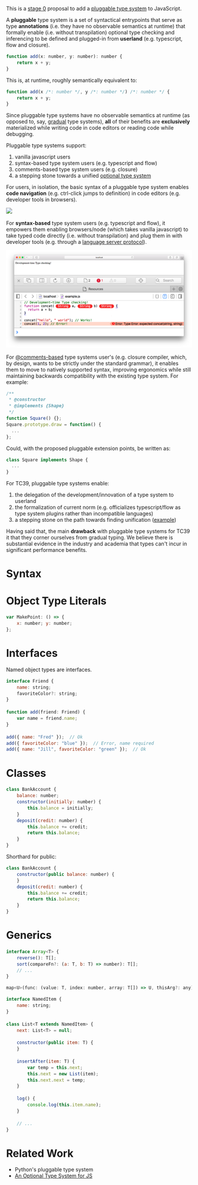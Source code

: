 This is a [stage 0](https://tc39.github.io/process-document/) proposal to add a [pluggable type system](http://bracha.org/pluggableTypesPosition.pdf) to JavaScript.

A **pluggable** type system is a set of syntactical entrypoints that serve as type **annotations** (i.e. they have no observable semantics at runtime) that formally enable (i.e. without transpilation) optional type checking and inferencing to be defined and plugged-in from **userland** (e.g. typescript, flow and closure).

```javascript
function add(x: number, y: number): number {
    return x + y;
}
```

This is, at runtime, roughly semantically equivalent to:

```javascript
function add(x /*: number */, y /*: number */) /*: number */ {
    return x + y;
}
```

Since pluggable type systems have no observable semantics at runtime (as opposed to, say, [gradual](http://code.sgo.to/proposal-optional-types/FAQ.html#sound-gradual-typing) type systems), **all** of their benefits are **exclusively** materialized while writing code in code editors or reading code while debugging.

Pluggable type systems support:

1. vanilla javascript users
1. syntax-based type system users (e.g. typescript and flow)
1. comments-based type system users (e.g. closure)
1. a stepping stone towards a unified [optional type system](https://github.com/samuelgoto/proposal-optional-types)

For users, in isolation, the basic syntax of a pluggable type system enables **code navigation** (e.g. ctrl-click jumps to definition) in code editors (e.g. developer tools in browsers).

![](https://code.visualstudio.com/assets/docs/editor/editingevolved/ctrlhover.png)

For **syntax-based** type system users (e.g. typescript and flow), it empowers them enabling browsers/node (which takes vanilla javascript) to take typed code directly (i.e. without transpilation) and plug them in with developer tools (e.g. through a [language server protocol](https://github.com/Microsoft/language-server-protocol)).

![type checking](browser.png)

For [@comments-based](http://usejsdoc.org/) type systems user's (e.g. closure compiler, which, by design, wants to be strictly under the standard grammar), it enables them to move to natively supported syntax, improving ergonomics while still maintaining backwards compatibility with the existing type system. For example:

```javascript
/**
 * @constructor
 * @implements {Shape}
 */
function Square() {};
Square.prototype.draw = function() {
  ...
};
```

Could, with the proposed pluggable extension points, be written as:

```javascript
class Square implements Shape {
  ...
}
```

For TC39, pluggable type systems enable:

1. the delegation of the development/innovation of a type system to userland
1. the formalization of current norm (e.g. officializes typescript/flow as type system plugins rather than incompatible languages)
1. a stepping stone on the path towards finding unification ([example](http://code.sgo.to/proposal-optional-types/))

Having said that, the main **drawback** with pluggable type systems for TC39 it that they corner ourselves from gradual typing. We believe there is substantial evidence in the industry and academia that types can't incur in significant performance benefits.

# Syntax

# Object Type Literals

```javascript
var MakePoint: () => {  
    x: number; y: number;  
};
```

# Interfaces

Named object types are interfaces.

```javascript
interface Friend {  
    name: string;  
    favoriteColor?: string;  
}

function add(friend: Friend) {  
    var name = friend.name;  
}

add({ name: "Fred" });  // Ok  
add({ favoriteColor: "blue" });  // Error, name required  
add({ name: "Jill", favoriteColor: "green" });  // Ok
```

# Classes

```javascript
class BankAccount {  
    balance: number;  
    constructor(initially: number) {  
        this.balance = initially;  
    }  
    deposit(credit: number) {  
        this.balance += credit;  
        return this.balance;  
    }  
}
```

Shorthard for public:

```javascript
class BankAccount {  
    constructor(public balance: number) {  
    }  
    deposit(credit: number) {  
        this.balance += credit;  
        return this.balance;  
    }  
}
```

# Generics

```javascript
interface Array<T> {  
    reverse(): T[];  
    sort(compareFn?: (a: T, b: T) => number): T[];  
    // ...   
}
```


```javascript
map<U>(func: (value: T, index: number, array: T[]) => U, thisArg?: any): U[];
```

```javascript
interface NamedItem {  
    name: string;  
}

class List<T extends NamedItem> {  
    next: List<T> = null;

    constructor(public item: T) {  
    }

    insertAfter(item: T) {  
        var temp = this.next;  
        this.next = new List(item);  
        this.next.next = temp;  
    }

    log() {  
        console.log(this.item.name);  
    }

    // ...  
}
```


# Related Work

* Python's pluggable type system
* [An Optional Type System for JS](http://code.sgo.to/proposal-optional-types/)
